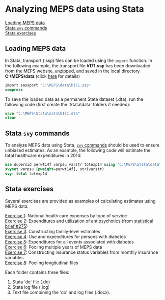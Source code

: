 # Analyzing MEPS data using Stata
[Loading MEPS data](#loading-meps-data)<br>
[Stata `svy` commands](#stata-svy-commands)<br>
[Stata exercises](#stata-exercises)

## Loading MEPS data
In Stata, transport (.ssp) files can be loaded using the `import` function. In the following example, the transport file <b>h171.ssp</b> has been downloaded from the MEPS website, unzipped, and saved in the local directory <b>C:\MEPS\data</b> (click [here](../README.md#accessing-meps-hc-data) for details)
``` stata
import sasxport "C:\MEPS\data\h171.ssp"
compress
```

To save the loaded data as a permanent Stata dataset (.dta), run the following code (first create the 'Stata\data' folders if needed):
``` Stata
save "C:\MEPS\Stata\data\h171.dta"
clear
```

## Stata `svy` commands
To analyze MEPS data using Stata, [`svy` commands](http://www.stata.com/manuals13/svysvyestimation.pdf) should be used to ensure unbiased estimates. As an example, the following code will estimate the total healthcare expenditures in 2014:
``` stata
use dupersid perwt14f varpsu varstr totexp14 using "C:\MEPS\Stata\data\h171.dta", clear
svyset varpsu [pweight=perwt14f], str(varstr)
svy: total totexp14
```

## Stata exercises

Several exercises are provided as examples of calculating estimates using MEPS data:

[Exercise 1](exercise_1): National health care expenses by type of service
<br>[Exercise 2](exercise_2): Expenditures and utilization of antipsychotics (from [statistical brief #275](https://meps.ahrq.gov/data_files/publications/st275/stat275.shtml))
<br>[Exercise 3](exercise_3): Constructing family-level estimates
<br>[Exercise 4](exercise_4): Use and expenditures for persons with diabetes
<br>[Exercise 5](exercise_5): Expenditures for all events associated with diabetes
<br>[Exercise 6](exercise_6): Pooling multiple years of MEPS data
<br>[Exercise 7](exercise_7): Constructing insurance status variables from monthly insurance variables
<br>[Exercise 8](exercise_8): Pooling longitudinal files

Each folder contains three files:
1. Stata 'do' file (.do)
2. Stata log file (.log)
3. Text file combining the 'do' and log files (.docx).
